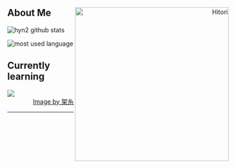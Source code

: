 
<div>
  <div align="right">
    <img align="right" width="350" alt="Hitori" src="https://pbs.twimg.com/media/FlDaH2LaEAY1NlM?format=jpg&name=large"/>
  </div>

  <div align="left">
    
  <h2>About Me</h2>
  
  ![hyn2 github stats](https://github-readme-stats.vercel.app/api?username=hyn2&show_icons=true&theme=dark&card_width=10px)

  ![most used language](https://github-readme-stats.vercel.app/api/top-langs/?username=hyn2&hide=scss,css,html&layout=compact&theme=material-palenight&hide_border=true&bg_color=000000&icon_color=E3E3E3A8&text_color=fff&title_color=fff&count_private=true&langs_count=30&card_width=440)
    
  <h2> Currently learning </h2>
  
  <img src="https://skillicons.dev/icons?i=laravel&theme=dark" />
  </div>
</div>




 


  

<div align="right">
  <a href="https://twitter.com/k4itoh">Image by 架糸</a>
</div>


------

  

